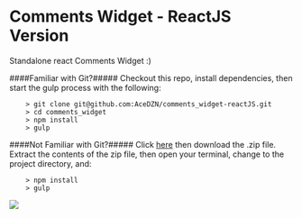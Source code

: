 # Comments Widget - ReactJS Version
Standalone react Comments Widget :)

####Familiar with Git?#####
Checkout this repo, install dependencies, then start the gulp process with the following:

```
	> git clone git@github.com:AceDZN/comments_widget-reactJS.git
	> cd comments_widget
	> npm install
	> gulp
```

####Not Familiar with Git?#####
Click [here](https://github.com/AceDZN/comments_widget-reactJS/releases) then download the .zip file.  Extract the contents of the zip file, then open your terminal, change to the project directory, and:

```
	> npm install
	> gulp
```


<img src="http://www.acedzn.com/assets/img/icons/android-icon-57x57.png">
